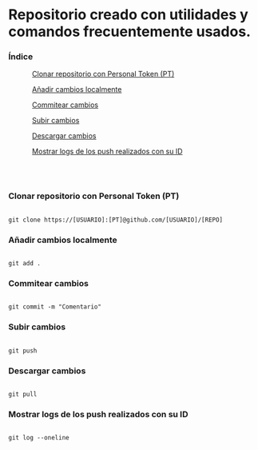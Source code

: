# Repositorio creado con utilidades y comandos frecuentemente usados.

### Índice

<ol>
  <ul> <a href = "#token"> Clonar repositorio con Personal Token (PT) </a> </ul>
  <ul> <a href = "#add"> Añadir cambios localmente </a> </ul>
  <ul> <a href = "#commit"> Commitear cambios </a> </ul>
  <ul> <a href = "#push"> Subir cambios </a> </ul>
  <ul> <a href = "#pull"> Descargar cambios </a> </ul>
  <ul> <a href = "#log"> Mostrar logs de los push realizados con su ID </a> </ul>

</ol>



<br> <br>

<span id="token">

### Clonar repositorio con Personal Token (PT)

~~~

git clone https://[USUARIO]:[PT]@github.com/[USUARIO]/[REPO]

~~~

<span id="add">

### Añadir cambios localmente

~~~

git add .

~~~

<span id="commit">

### Commitear cambios

~~~

git commit -m "Comentario"

~~~

<span id="push">

### Subir cambios

~~~

git push

~~~

<span id="pull">

### Descargar cambios

~~~

git pull

~~~

<span id="log">

### Mostrar logs de los push realizados con su ID

~~~

git log --oneline

~~~
